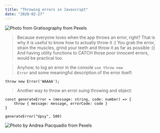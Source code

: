 ```yaml
---
title: "Throwing errors in Javascript"
date: "2020-02-27"
---
```


![](https://i.imgur.com/eusnq5M.jpg "Photo from Gratisography from Pexels")

> Because everyone loves when the app throws an error, right? That is why it is useful to know how to actually throw it :) You grab the error, strain the muscles, grind your teeth and throw it as far as possible :)) And having utility functions to CATCH those poor innocent errors, would be practical too.

>Anyhow, to log an error in the console <code>use throw new Error</code> and some meaningful description of the error itself:
```
throw new Error('WAAAA');
```
>Another way to throw an error suing throwing and object:
```
const generateError = (message: string, code: number) => {
    throw { message: message, errorCode: code }
}

generateError("Upsy", 500)
```

![](https://i.imgur.com/lTVJXap.jpg "Photo by Andrea Piacquadio from Pexels")
